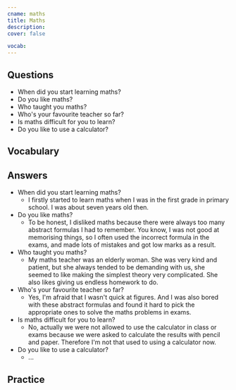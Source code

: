 ```yaml
---
cname: maths
title: Maths
description: 
cover: false

vocab:
---
```

<banner></banner>

## Questions

- When did you start learning maths?
- Do you like maths?
- Who taught you maths?
- Who&#39;s your favourite teacher so far?
- Is maths difficult for you to learn?
- Do you like to use a calculator?

## Vocabulary

<vocab-box></vocab-box>

## Answers

- When did you start learning maths?
  - I firstly started to learn maths when I was in the first grade in primary school. I was about seven years old then.
- Do you like maths?
  - To be honest, I disliked maths because there were always too many abstract formulas I had to remember. You know, I was not good at memorising things, so I often used the incorrect formula in the exams, and made lots of mistakes and got low marks as a result.
- Who taught you maths?
  - My maths teacher was an elderly woman. She was very kind and patient, but she always tended to be demanding with us, she seemed to like making the simplest theory very complicated. She also likes giving us endless homework to do.
- Who&#39;s your favourite teacher so far?
  - Yes, I&#39;m afraid that I wasn&#39;t quick at figures. And I was also bored with these abstract formulas and found it hard to pick the appropriate ones to solve the maths problems in exams.
- Is maths difficult for you to learn?
  - No, actually we were not allowed to use the calculator in class or exams because we were asked to calculate the results with pencil and paper. Therefore I&#39;m not that used to using a calculator now.
- Do you like to use a calculator?
  - ...

## Practice

<qrfooter></qrfooter>
